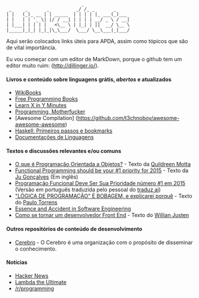                                 _
     _     _       _          _/ /_ _       _     
    | |   (_)_ __ | | _____  | | | | |_ ___(_)___ 
    | |   | | '_ \| |/ / __| | | | | __/ _ \ / __|
    | |___| | | | |   <\__ \ | |_| | ||  __/ \__ \
    |_____|_|_| |_|_|\_\___/  \___/ \__\___|_|___/
                                                  
Aqui serão colocados links úteis para APDA, assim como tópicos que são de vital importância.

Eu vou começar com um editor de MarkDown, porque o github tem um editor muito ruim: (http://dillinger.io/).

#### Livros e conteúdo sobre linguagens grátis, *abertos* e atualizados

- [WikiBooks](http://en.wikibooks.org/wiki/Subject:Computer_programming)
- [Free Programming Books](https://github.com/vhf/free-programming-books/blob/master/free-programming-books.md)
- [Learn X in Y Minutes](http://learnxinyminutes.com/)
- [Programming, Motherfucker](http://programming-motherfucker.com/)
- [Awesome Compilation] (https://github.com/t3chnoboy/awesome-awesome-awesome)
- [Haskell: Primeiros passos e bookmarks](https://gist.github.com/pedropazello/ad01313e7e2a3eab9f46#haskell-primeiros-passos-e-bookmarks)
- [Documentações de Linguagens](https://gist.github.com/marcoonroad/8a79b0e18dabcdb718c8)

#### Textos e discussões relevantes e/ou comuns

- [O que é Programação Orientada a
  Objetos?](https://gist.github.com/robotlolita/11252065) - Texto da
  [Quildreen Motta](https://github.com/robotlolita)
- [Functional Programming should 
  be your #1 priority for 2015](https://medium.com/@jugoncalves/functional-programming-should-be-your-1-priority-for-2015-47dd4641d6b9) - Texto da [Ju Gonçalves](https://github.com/jugoncalves) (Em inglês)
- [Programação Funcional 
  Deve Ser Sua Prioridade número #1 em 2015](https://github.com/ericdouglas/traduz-ai/blob/master/javascript/009-programacao-funcional-prioridade-2015.md)
 (Versão em português traduzida pelo pessoal do [traduz ai](https://github.com/ericdouglas/traduz-ai))
- ["LÓGICA DE PROGRAMAÇÃO" É BOBAGEM, e explicarei porquê](https://www.facebook.com/groups/osadpa/permalink/488111991294333/) - Texto do [Paulo Torrens](https://github.com/takanuva)
- [Essence and Accident in Software Engineering](http://worrydream.com/refs/Brooks-NoSilverBullet.pdf)
- [Como se tornar um desenvolvedor Front End](http://willianjusten.com.br/como-se-tornar-um-desenvolvedor-front-end/) - Texto do [Willian Justen](https://github.com/willianjusten)

#### Outros repositórios de conteúdo de desenvolvimento 

- [Cerebro](https://github.com/cerebrobr) - O Cerebro é uma organização com o propósito de disseminar o conhecimento. 

#### Notícias
- [Hacker News](https://news.ycombinator.com/)
- [Lambda the Ultimate](http://lambda-the-ultimate.org/)
- [/r/programming](https://www.reddit.com/r/programming)
